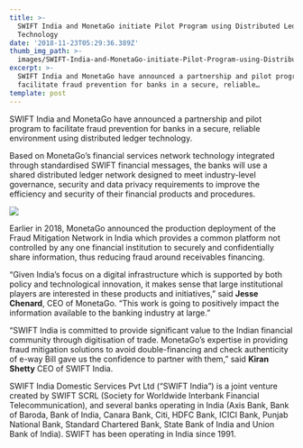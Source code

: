 ```yaml
---
title: >-
  SWIFT India and MonetaGo initiate Pilot Program using Distributed Ledger
  Technology
date: '2018-11-23T05:29:36.389Z'
thumb_img_path: >-
  images/SWIFT-India-and-MonetaGo-initiate-Pilot-Program-using-Distributed-Ledger-Technology/1*_gN8p1wJs-vryIvpVtrorg.png
excerpt: >-
  SWIFT India and MonetaGo have announced a partnership and pilot program to
  facilitate fraud prevention for banks in a secure, reliable…
template: post
---
```

SWIFT India and MonetaGo have announced a partnership and pilot program to facilitate fraud prevention for banks in a secure, reliable environment using distributed ledger technology.

Based on MonetaGo’s financial services network technology integrated through standardised SWIFT financial messages, the banks will use a shared distributed ledger network designed to meet industry-level governance, security and data privacy requirements to improve the efficiency and security of their financial products and procedures.

![](/images/SWIFT-India-and-MonetaGo-initiate-Pilot-Program-using-Distributed-Ledger-Technology/1*_gN8p1wJs-vryIvpVtrorg.png)

Earlier in 2018, MonetaGo announced the production deployment of the Fraud Mitigation Network in India which provides a common platform not controlled by any one financial institution to securely and confidentially share information, thus reducing fraud around receivables financing.

“Given India’s focus on a digital infrastructure which is supported by both policy and technological innovation, it makes sense that large institutional players are interested in these products and initiatives,” said **Jesse Chenard**, CEO of MonetaGo. “This work is going to positively impact the information available to the banking industry at large.”

“SWIFT India is committed to provide significant value to the Indian financial community through digitisation of trade. MonetaGo’s expertise in providing fraud mitigation solutions to avoid double-financing and check authenticity of e-way Bill gave us the confidence to partner with them,” said **Kiran Shetty** CEO of SWIFT India.

SWIFT India Domestic Services Pvt Ltd (“SWIFT India”) is a joint venture created by SWIFT SCRL (Society for Worldwide Interbank Financial Telecommunication), and several banks operating in India (Axis Bank, Bank of Baroda, Bank of India, Canara Bank, Citi, HDFC Bank, ICICI Bank, Punjab National Bank, Standard Chartered Bank, State Bank of India and Union Bank of India). SWIFT has been operating in India since 1991.
